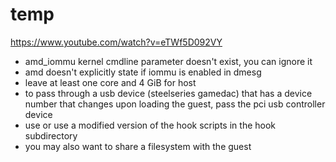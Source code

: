 # temp

https://www.youtube.com/watch?v=eTWf5D092VY

- amd_iommu kernel cmdline parameter doesn't exist, you can ignore it
- amd doesn't explicitly state if iommu is enabled in dmesg
- leave at least one core and 4 GiB for host
- to pass through a usb device (steelseries gamedac) that has a device number that changes upon loading the guest, pass the pci usb controller device
- use or use a modified version of the hook scripts in the hook subdirectory
- you may also want to share a filesystem with the guest

